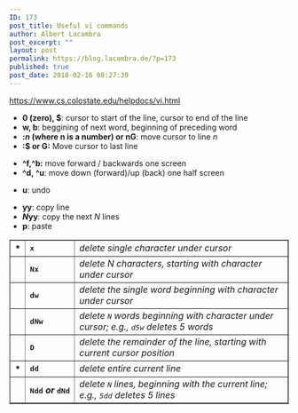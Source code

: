```yaml
---
ID: 173
post_title: Useful vi commands
author: Albert Lacambra
post_excerpt: ""
layout: post
permalink: https://blog.lacambra.de/?p=173
published: true
post_date: 2018-02-16 08:27:39
---
```

<a href="https://www.cs.colostate.edu/helpdocs/vi.html">https://www.cs.colostate.edu/helpdocs/vi.html</a>
<ul>
 	<li><strong>0 (zero), $</strong>: cursor to start of the line, cursor to end of the line</li>
 	<li><strong>w, b</strong>: beggining of next word, beginning of preceding word</li>
 	<li><strong>:<em>n</em> (where n is a number) or nG</strong>: move cursor to line <em>n</em></li>
 	<li><strong>:$ or G:</strong> Move cursor to last line</li>
</ul>
<ul>
 	<li><strong>^f,^b:</strong> move forward / backwards one screen</li>
 	<li><strong>^d, ^u</strong>: move down (forward)/up (back) one half screen</li>
</ul>
<ul>
 	<li><strong>u</strong>: undo</li>
</ul>
<ul>
 	<li><strong>yy</strong>: copy line</li>
 	<li><strong><em>N</em>yy</strong>: copy the next <em>N</em> lines</li>
 	<li><strong>p</strong>: paste</li>
</ul>
<dl></dl>
<center>
<table border="">
<tbody>
<tr>
<th>*</th>
<th align="LEFT" nowrap="nowrap"><tt>x</tt></th>
<td><i>delete single character under cursor</i></td>
</tr>
<tr>
<th></th>
<th align="LEFT" nowrap="nowrap"><tt>Nx</tt></th>
<td><i>delete N characters, starting with character under cursor</i></td>
</tr>
<tr>
<th></th>
<th align="LEFT" nowrap="nowrap"><tt>dw</tt></th>
<td><i>delete the single word beginning with character under cursor</i></td>
</tr>
<tr>
<th></th>
<th align="LEFT" nowrap="nowrap"><tt>dNw</tt></th>
<td><i>delete <tt>N</tt> words beginning with character under cursor;
e.g., <tt>d5w</tt> deletes 5 words</i></td>
</tr>
<tr>
<th></th>
<th align="LEFT" nowrap="nowrap"><tt>D</tt></th>
<td><i>delete the remainder of the line, starting with current cursor position</i></td>
</tr>
<tr>
<th>*</th>
<th align="LEFT" nowrap="nowrap"><tt>dd</tt></th>
<td><i>delete entire current line</i></td>
</tr>
<tr>
<th></th>
<th align="LEFT" nowrap="nowrap"><tt>Ndd</tt> <i>or</i> <tt>dNd</tt></th>
<td><i>delete <tt>N</tt> lines, beginning with the current line;
e.g., <tt>5dd</tt> deletes 5 lines</i></td>
</tr>
</tbody>
</table>
</center>